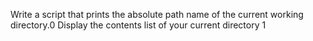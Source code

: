 Write a script that prints the absolute path name of the current working directory.0
Display the contents list of your current directory 1 
